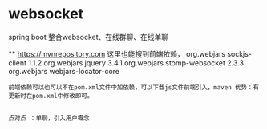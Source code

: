 # websocket
spring boot 整合websocket、在线群聊、在线单聊

** https://mvnrepository.com 
	这里也能搜到前端依赖，
	<!--前端依赖 开始-->
        <!-- https://mvnrepository.com/artifact/org.webjars/sockjs-client -->
		<!-- socket 连接-->
        <dependency>
            <groupId>org.webjars</groupId>
            <artifactId>sockjs-client</artifactId>
            <version>1.1.2</version>
        </dependency>
        <!--Jquery-->
        <!-- https://mvnrepository.com/artifact/org.webjars/jquery -->
        <dependency>
            <groupId>org.webjars</groupId>
            <artifactId>jquery</artifactId>
            <version>3.4.1</version>
        </dependency>
        <!-- https://mvnrepository.com/artifact/org.webjars/stomp-websocket -->
        <dependency>
            <groupId>org.webjars</groupId>
            <artifactId>stomp-websocket</artifactId>
            <version>2.3.3</version>
        </dependency>
        <!-- https://mvnrepository.com/artifact/org.webjars/webjars-locator-core -->
        <dependency>
            <groupId>org.webjars</groupId>
            <artifactId>webjars-locator-core</artifactId>
        </dependency>
        <!--前端依赖 结束-->
	
	前端依赖可以也可以不在pom.xml文件中加依赖，可以下载js文件前端引入，maven 优势：有更新时在pom.xml中修改即可。
	
	
	点对点 ：单聊，引入用户概念

